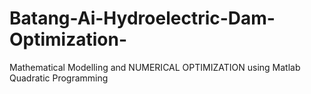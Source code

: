 # Batang-Ai-Hydroelectric-Dam-Optimization-
Mathematical Modelling and NUMERICAL OPTIMIZATION using Matlab Quadratic Programming

